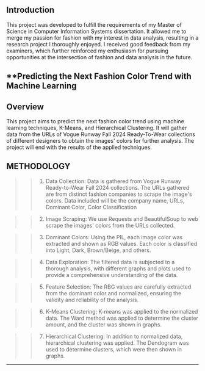 Introduction
-------------------------------------------------------------------------------------------
This project was developed to fulfill the requirements of my Master of Science in Computer Information Systems dissertation. It allowed me to merge my passion for fashion with my interest in data analysis, resulting in a research project I thoroughly enjoyed. I received good feedback from my examiners, which further reinforced my enthusiasm for pursuing opportunities at the intersection of fashion and data analysis in the future.

**Predicting the Next Fashion Color Trend with Machine Learning 
---------------------------------------------------------------------------------------------
Overview 
------------------------------------------------------------------------------------------------
This project aims to predict the next fashion color trend using machine learning techniques, K-Means, and Hierarchical Clustering. It will gather data from the URLs of Vogue Runway Fall 2024 Ready-To-Wear collections of different designers to obtain the images' colors for further analysis. The project will end with the results of the applied techniques.

 METHODOLOGY 
------------------------------------------------------------------------------------------------
>>1. Data Collection: Data is gathered from Vogue Runway Ready-to-Wear Fall 2024 collections. The URLs gathered are from distinct fashion companies to scrape the image's colors. Data included will be the company name, URLs, Dominant Color, Color Classification 

>>2. Image Scraping: We use Requests and BeautifulSoup to web scrape the images' colors from the URLs collected.

>>3. Dominant Colors: Using the PIL, each image color was extracted and shown as RGB values. Each color is classified into Light, Dark, Brown/Beige, and others. 

>>4. Data Exploration: The filtered data is subjected to a thorough analysis, with different graphs and plots used to provide a comprehensive understanding of the data.

>>5. Feature Selection: The RBG values are carefully extracted from the dominant color and normalized, ensuring the validity and reliability of the analysis.

>>6. K-Means Clustering: K-means was applied to the normalized data. The Ward method was applied to determine the cluster amount, and the cluster was shown in graphs. 

>>7. Hierarchical Clustering: In addition to normalized data, hierarchical clustering was applied. The Dendogram was used to determine clusters, which were then shown in graphs. 
-------------------------------------------------------------------------------------------

